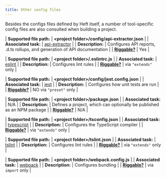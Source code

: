 ```yaml
---
title: Other config files
---
```


Besides the configs files defined by Heft itself, a number of tool-specific config files are also
consulted when building a project.

| **Supported file path:** | **&lt;project folder&gt;/config/api-extractor.json** |
| **Associated task:** | [api-extractor](/heft_tasks/api-extractor) |
| **Description:** | Configures API reports, .d.ts rollups, and generation of API documentation |
| [**Riggable?**](/heft/rig_packages)  | Yes |

| **Supported file path:** | **&lt;project folder&gt;/.eslintrc.js** |
| **Associated task:** | [eslint](/heft_tasks/eslint) |
| **Description:** | Configures lint rules |
| [**Riggable?**](/heft/rig_packages)  | via `"extends"` only |

| **Supported file path:** | **&lt;project folder&gt;/config/jest.config.json** |
| **Associated task:** | [jest](/heft_tasks/jest) |
| **Description:** | Configures how unit tests are run |
| [**Riggable?**](/heft/rig_packages)  | NO via `"preset"` only |

| **Supported file path:** | **&lt;project folder&gt;/package.json** |
| **Associated task:** | N/A |
| **Description:** | Defines a project, which can optionally be published as an NPM package |
| [**Riggable?**](/heft/rig_packages)  | N/A |

| **Supported file path:** | **&lt;project folder&gt;/tsconfig.json** |
| **Associated task:** | [typescript](/heft_tasks/typescript) |
| **Description:** | Configures the TypeScript compiler |
| [**Riggable?**](/heft/rig_packages)  | via `"extends"` only |

| **Supported file path:** | **&lt;project folder&gt;/tslint.json** |
| **Associated task:** | [tslint](/heft_tasks/tslint) |
| **Description:** | Configures lint rules |
| [**Riggable?**](/heft/rig_packages)  |  via `"extends"` only |

| **Supported file path:** | **&lt;project folder&gt;/webpack.config.js** |
| **Associated task:** | [webpack](/heft_tasks/webpack) |
| **Description:** | Configures bundling |
| [**Riggable?**](/heft/rig_packages)  | via `import` only |
